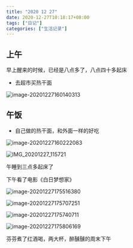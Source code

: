 ```yaml
---
title: "2020 12 27"
date: 2020-12-27T10:18:17+08:00
tags: ["日记"]
categories: ["生活记录"]
---
```


## 上午

早上醒来的时候，已经是八点多了，八点四十多起床

- 去超市买热干面

![image-20201227160140313](https://i.loli.net/2020/12/27/Ds7WClgvO5HkxJ1.png)

## 午饭

- 自己做的热干面，和外面一样的好吃

![image-20201227160222083](https://i.loli.net/2020/12/27/XwkbSAlanp8jxOs.png)

![IMG_20201227_115721](https://i.loli.net/2020/12/27/4DxPZLMo9tSr21z.jpg)

午睡到三点多起床了

下午看了电影《白日梦想家》

![image-20201227175516380](https://i.loli.net/2020/12/27/2Csml6qZ85W4bEg.png)

![image-20201227175707251](https://i.loli.net/2020/12/27/rwDfzVONHlnRxMi.png)

![image-20201227175740711](https://i.loli.net/2020/12/27/TMQKfSD7439RAE6.png)

![image-20201227175806169](https://i.loli.net/2020/12/27/s7QMI6jqCwUBeSo.png)



芬芬煮了红酒喝，两大杯，醉醺醺的周末下午